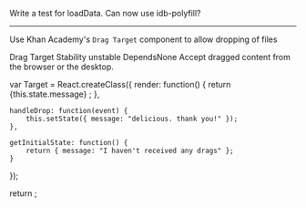 Write a test for loadData.
Can now use idb-polyfill?

---

Use Khan Academy's `Drag Target` component to allow dropping of files

Drag Target
Stability unstable
DependsNone
Accept dragged content from the browser or the desktop.


var Target = React.createClass({
    render: function() {
        return <DragTarget onDrop={this.handleDrop}>
            {this.state.message}
        </DragTarget>;
    },

    handleDrop: function(event) {
        this.setState({ message: "delicious. thank you!" });
    },

    getInitialState: function() {
        return { message: "I haven't received any drags" };
    }
});

return <Target />;
